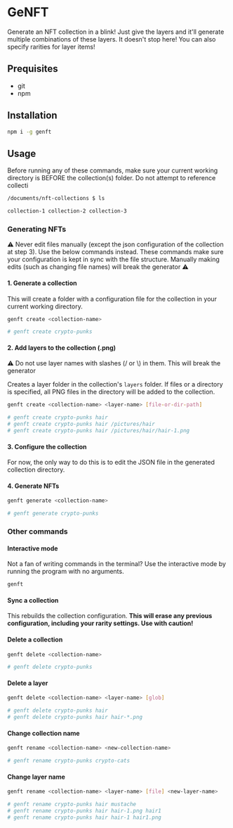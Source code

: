 # GeNFT

Generate an NFT collection in a blink! Just give the layers and it'll generate multiple combinations of these layers. It doesn't stop here! You can also specify rarities for layer items!

## Prequisites

- git
- npm

## Installation

```bash
npm i -g genft
```

## Usage

Before running any of these commands, make sure your current working directory is BEFORE the collection(s) folder. Do not attempt to reference collecti

```bash
/documents/nft-collections $ ls

collection-1 collection-2 collection-3
```

### Generating NFTs

⚠ Never edit files manually (except the json configuration of the collection at step 3). Use the below commands instead. These commands make sure your configuration is kept in sync with the file structure. Manually making edits (such as changing file names) will break the generator ⚠

#### 1. Generate a collection

This will create a folder with a configuration file for the collection in your current working directory.

```bash
genft create <collection-name>

# genft create crypto-punks
```

#### 2. Add layers to the collection (.png)

⚠ Do not use layer names with slashes (/ or \\) in them. This will break the generator

Creates a layer folder in the collection's `layers` folder. If files or a directory is specified, all PNG files in the directory will be added to the collection.

```bash
genft create <collection-name> <layer-name> [file-or-dir-path]

# genft create crypto-punks hair
# genft create crypto-punks hair /pictures/hair
# genft create crypto-punks hair /pictures/hair/hair-1.png
```

#### 3. Configure the collection

For now, the only way to do this is to edit the JSON file in the generated collection directory.

#### 4. Generate NFTs

```bash
genft generate <collection-name>

# genft generate crypto-punks
```

### Other commands

#### Interactive mode

Not a fan of writing commands in the terminal? Use the interactive mode by running the program with no arguments.

```bash
genft
```

#### Sync a collection

This rebuilds the collection configuration. **This will erase any previous configuration, including your rarity settings. Use with caution!**

#### Delete a collection

```bash
genft delete <collection-name>

# genft delete crypto-punks
```

#### Delete a layer

```bash
genft delete <collection-name> <layer-name> [glob]

# genft delete crypto-punks hair
# genft delete crypto-punks hair hair-*.png
```

#### Change collection name

```bash
genft rename <collection-name> <new-collection-name>

# genft rename crypto-punks crypto-cats
```

#### Change layer name

```bash
genft rename <collection-name> <layer-name> [file] <new-layer-name>

# genft rename crypto-punks hair mustache
# genft rename crypto-punks hair hair-1.png hair1
# genft rename crypto-punks hair hair-1 hair1.png
```
